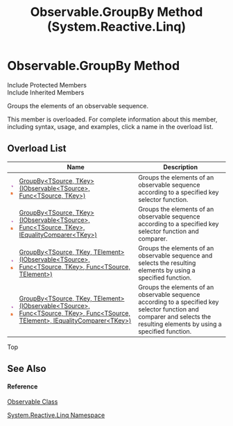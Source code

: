 ﻿---
title: Observable.GroupBy Method  (System.Reactive.Linq)
TOCTitle: GroupBy Method
ms:assetid: Overload:System.Reactive.Linq.Observable.GroupBy
ms:mtpsurl: https://msdn.microsoft.com/en-us/library/system.reactive.linq.observable.groupby(v=VS.103)
ms:contentKeyID: 36069060
ms.date: 06/28/2011
mtps_version: v=VS.103
f1_keywords:
- System.Reactive.Linq.Observable.GroupBy
- System.Reactive.Linq.Observable.GroupBy``2
- System.Reactive.Linq.Observable.GroupBy``3
dev_langs:
- CSharp
- JScript
- VB
- FSharp
---

# Observable.GroupBy Method

Include Protected Members  
Include Inherited Members  

Groups the elements of an observable sequence.

This member is overloaded. For complete information about this member, including syntax, usage, and examples, click a name in the overload list.

## Overload List

<table>
<thead>
<tr class="header">
<th> </th>
<th>Name</th>
<th>Description</th>
</tr>
</thead>
<tbody>
<tr class="odd">
<td><img src="images\Hh303103.pubmethod(en-us,VS.103).gif" title="Public method" alt="Public method" /><img src="images\Hh244319.static(en-us,VS.103).gif" title="Static member" alt="Static member" /></td>
<td><a href="https://msdn.microsoft.com/en-us/library/m:system.reactive.linq.observable.groupby%60%602(system.iobservable%7b%60%600%7d%2csystem.func%7b%60%600%2c%60%601%7d)(v=VS.103)">GroupBy&lt;TSource, TKey&gt;(IObservable&lt;TSource&gt;, Func&lt;TSource, TKey&gt;)</a></td>
<td>Groups the elements of an observable sequence according to a specified key selector function.</td>
</tr>
<tr class="even">
<td><img src="images\Hh303103.pubmethod(en-us,VS.103).gif" title="Public method" alt="Public method" /><img src="images\Hh244319.static(en-us,VS.103).gif" title="Static member" alt="Static member" /></td>
<td><a href="https://msdn.microsoft.com/en-us/library/m:system.reactive.linq.observable.groupby%60%602(system.iobservable%7b%60%600%7d%2csystem.func%7b%60%600%2c%60%601%7d%2csystem.collections.generic.iequalitycomparer%7b%60%601%7d)(v=VS.103)">GroupBy&lt;TSource, TKey&gt;(IObservable&lt;TSource&gt;, Func&lt;TSource, TKey&gt;, IEqualityComparer&lt;TKey&gt;)</a></td>
<td>Groups the elements of an observable sequence according to a specified key selector function and comparer.</td>
</tr>
<tr class="odd">
<td><img src="images\Hh303103.pubmethod(en-us,VS.103).gif" title="Public method" alt="Public method" /><img src="images\Hh244319.static(en-us,VS.103).gif" title="Static member" alt="Static member" /></td>
<td><a href="https://msdn.microsoft.com/en-us/library/m:system.reactive.linq.observable.groupby%60%603(system.iobservable%7b%60%600%7d%2csystem.func%7b%60%600%2c%60%601%7d%2csystem.func%7b%60%600%2c%60%602%7d)(v=VS.103)">GroupBy&lt;TSource, TKey, TElement&gt;(IObservable&lt;TSource&gt;, Func&lt;TSource, TKey&gt;, Func&lt;TSource, TElement&gt;)</a></td>
<td>Groups the elements of an observable sequence and selects the resulting elements by using a specified function.</td>
</tr>
<tr class="even">
<td><img src="images\Hh303103.pubmethod(en-us,VS.103).gif" title="Public method" alt="Public method" /><img src="images\Hh244319.static(en-us,VS.103).gif" title="Static member" alt="Static member" /></td>
<td><a href="https://msdn.microsoft.com/en-us/library/m:system.reactive.linq.observable.groupby%60%603(system.iobservable%7b%60%600%7d%2csystem.func%7b%60%600%2c%60%601%7d%2csystem.func%7b%60%600%2c%60%602%7d%2csystem.collections.generic.iequalitycomparer%7b%60%601%7d)(v=VS.103)">GroupBy&lt;TSource, TKey, TElement&gt;(IObservable&lt;TSource&gt;, Func&lt;TSource, TKey&gt;, Func&lt;TSource, TElement&gt;, IEqualityComparer&lt;TKey&gt;)</a></td>
<td>Groups the elements of an observable sequence according to a specified key selector function and comparer and selects the resulting elements by using a specified function.</td>
</tr>
</tbody>
</table>

Top

## See Also

#### Reference

[Observable Class](hh244252\(v=vs.103\).md)

[System.Reactive.Linq Namespace](hh211929\(v=vs.103\).md)

